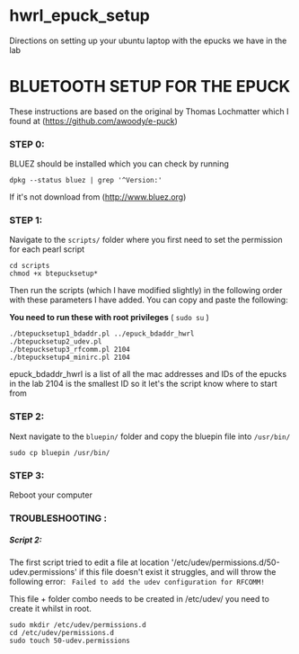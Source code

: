 # hwrl_epuck_setup
Directions on setting up your ubuntu laptop with the epucks we have in the lab


# BLUETOOTH SETUP FOR THE EPUCK


These instructions are based on the original by Thomas Lochmatter which I found at (https://github.com/awoody/e-puck)

### STEP 0: 
BLUEZ should be installed which you can check by running


```
dpkg --status bluez | grep '^Version:'
```

If it's not download from (http://www.bluez.org)

### STEP 1: 

Navigate to the ```scripts/``` folder where you first need to set the permission for each pearl script 

```
cd scripts
chmod +x btepucksetup*
```

Then run the scripts (which I have modified slightly) in the following order with these parameters I have added. You can copy and paste the following:

**You need to run these with root privileges** ( ```sudo su``` )

```
./btepucksetup1_bdaddr.pl ../epuck_bdaddr_hwrl
./btepucksetup2_udev.pl
./btepucksetup3_rfcomm.pl 2104
./btepucksetup4_minirc.pl 2104
```

epuck_bdaddr_hwrl is a list of all the mac addresses and IDs of the epucks in the lab
2104 is the smallest ID so it let's the script know where to start from

### STEP 2: 

Next navigate to the ```bluepin/``` folder and copy the bluepin file into ```/usr/bin/```

```
sudo cp bluepin /usr/bin/ 
```

### STEP 3:

Reboot your computer

### TROUBLESHOOTING :

##### Script 2:
The first script tried to edit a file at location '/etc/udev/permissions.d/50-udev.permissions' if this file doesn't exist it struggles, and will throw the following error:
``` Failed to add the udev configuration for RFCOMM!```

This file + folder combo needs to be created in /etc/udev/ you need to create it whilst in root.

```
sudo mkdir /etc/udev/permissions.d
cd /etc/udev/permissions.d
sudo touch 50-udev.permissions
```


